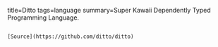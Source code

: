 title=Ditto
tags=language
summary=Super Kawaii Dependently Typed Programming Language.
~~~~~~

[Source](https://github.com/ditto/ditto)
